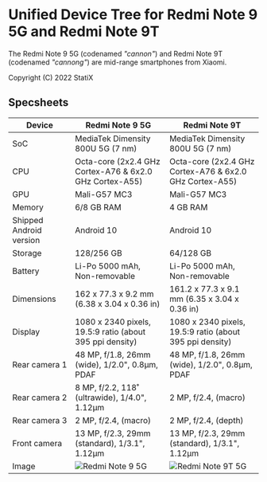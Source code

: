 # Unified Device Tree for Redmi Note 9 5G and Redmi Note 9T

The Redmi Note 9 5G (codenamed _"cannon"_) and Redmi Note 9T (codenamed _"cannong"_) are mid-range smartphones from Xiaomi.

Copyright (C) 2022 StatiX

## Specsheets

| Device                  | Redmi Note 9 5G                                          | Redmi Note 9T                                            |
| ----------------------- | ---------------------------------------------------------| ---------------------------------------------------------|
| SoC                     | MediaTek Dimensity 800U 5G (7 nm)                        | MediaTek Dimensity 800U 5G (7 nm)                        |
| CPU                     | Octa-core (2x2.4 GHz Cortex-A76 & 6x2.0 GHz Cortex-A55)  | Octa-core (2x2.4 GHz Cortex-A76 & 6x2.0 GHz Cortex-A55)  |
| GPU                     | Mali-G57 MC3                                             | Mali-G57 MC3                                             |
| Memory                  | 6/8 GB RAM                                               | 4 GB RAM                                                 |
| Shipped Android version | Android 10                                               | Android 10                                               |
| Storage                 | 128/256 GB                                               | 64/128 GB                                                |
| Battery                 | Li-Po 5000 mAh, Non-removable                            | Li-Po 5000 mAh, Non-removable                            |
| Dimensions              | 162 x 77.3 x 9.2 mm (6.38 x 3.04 x 0.36 in)              | 161.2 x 77.3 x 9.1 mm (6.35 x 3.04 x 0.36 in)            |
| Display                 | 1080 x 2340 pixels, 19.5:9 ratio (about 395 ppi density) | 1080 x 2340 pixels, 19.5:9 ratio (about 395 ppi density) |
| Rear camera 1           | 48 MP, f/1.8, 26mm (wide), 1/2.0", 0.8µm, PDAF           | 48 MP, f/1.8, 26mm (wide), 1/2.0", 0.8µm, PDAF           |
| Rear camera 2           | 8 MP, f/2.2, 118˚ (ultrawide), 1/4.0", 1.12µm            | 2 MP, f/2.4, (macro)                                     |
| Rear camera 3           | 2 MP, f/2.4, (macro)                                     | 2 MP, f/2.4, (depth)                                     |
| Front camera            | 13 MP, f/2.3, 29mm (standard), 1/3.1", 1.12µm            | 13 MP, f/2.3, 29mm (standard), 1/3.1", 1.12µm            |
| Image                   | ![Redmi Note 9 5G](https://fdn2.gsmarena.com/vv/pics/xiaomi/xiaomi-redmi-note-9-5g-1.jpg) | ![Redmi Note 9T 5G](https://fdn2.gsmarena.com/vv/pics/xiaomi/xiaomi-redmi-note-9t-5g-1.jpg) |
